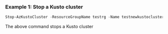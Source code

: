 ### Example 1: Stop a Kusto cluster
```powershell
Stop-AzKustoCluster -ResourceGroupName testrg -Name testnewkustocluster
```

The above command stops a Kusto cluster
